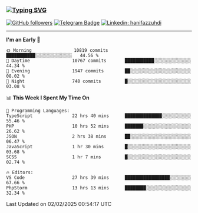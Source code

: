 ### [![Typing SVG](https://readme-typing-svg.herokuapp.com?font=lato&size=22&lines=Hi+There+👋)](https://git.io/typing-svg) 

[![GitHub followers](https://img.shields.io/github/followers/hanifazzuhdi?label=Follow&style=social)](https://github.com/hanifazzuhdi/?tab=follow) 
[![Telegram Badge](https://img.shields.io/badge/-hanif0198-blue?style=social&logo=telegram&link=https://www.t.me/hanif0198/)](https://www.t.me/hanif0198/) 
[![Linkedin: hanifazzuhdi](https://img.shields.io/badge/-hanifazzuhdi-blue?style=flat-square&logo=Linkedin&logoColor=white&link=https://www.linkedin.com/in/hanif-az-zuhdi-69688019b/)](https://www.linkedin.com/in/hanif-az-zuhdi-69688019b/) 

<hr/>

<!--START_SECTION:waka-->
**I'm an Early 🐤** 

```text
🌞 Morning                10819 commits       ███████████░░░░░░░░░░░░░░   44.56 % 
🌆 Daytime                10767 commits       ███████████░░░░░░░░░░░░░░   44.34 % 
🌃 Evening                1947 commits        ██░░░░░░░░░░░░░░░░░░░░░░░   08.02 % 
🌙 Night                  748 commits         █░░░░░░░░░░░░░░░░░░░░░░░░   03.08 % 
```


📊 **This Week I Spent My Time On** 

```text
💬 Programming Languages: 
TypeScript               22 hrs 40 mins      ██████████████░░░░░░░░░░░   55.46 % 
PHP                      10 hrs 52 mins      ███████░░░░░░░░░░░░░░░░░░   26.62 % 
JSON                     2 hrs 38 mins       ██░░░░░░░░░░░░░░░░░░░░░░░   06.47 % 
JavaScript               1 hr 30 mins        █░░░░░░░░░░░░░░░░░░░░░░░░   03.68 % 
SCSS                     1 hr 7 mins         █░░░░░░░░░░░░░░░░░░░░░░░░   02.74 % 

🔥 Editors: 
VS Code                  27 hrs 39 mins      █████████████████░░░░░░░░   67.66 % 
PhpStorm                 13 hrs 13 mins      ████████░░░░░░░░░░░░░░░░░   32.34 % 
```


 Last Updated on 02/02/2025 00:54:17 UTC
<!--END_SECTION:waka-->
